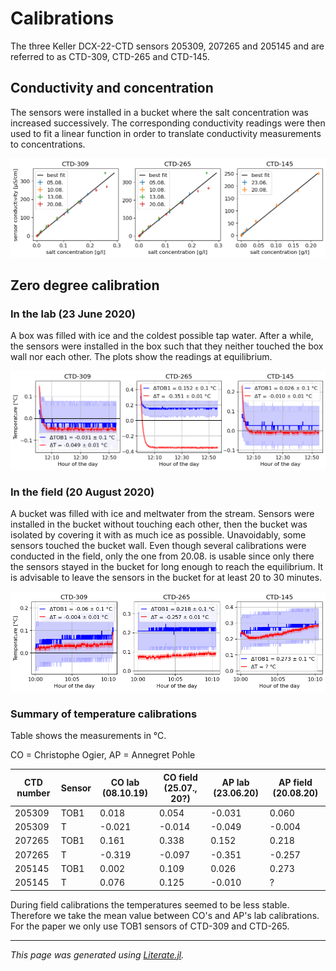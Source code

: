 # Calibrations

The three Keller DCX-22-CTD sensors 205309, 207265 and 205145 and are referred to as CTD-309, CTD-265 and CTD-145.


## Conductivity and concentration

The sensors were installed in a bucket where the salt concentration was increased successively. The corresponding conductivity readings were then used to fit a linear function in order to translate conductivity measurements to concentrations.

![](figures/2345004963.png)

## Zero degree calibration

### In the lab (23 June 2020)

A box was filled with ice and the coldest possible tap water. After a while, the sensors were installed in the box such that they neither touched the box wall nor each other. The plots show the readings at equilibrium.

![](figures/1009247684.png)

### In the field (20 August 2020)

A bucket was filled with ice and meltwater from the stream. Sensors were installed in the bucket without touching each other, then the bucket was isolated by covering it with as much ice as possible. Unavoidably, some sensors touched the bucket wall. Even though several calibrations were conducted in the field, only the one from 20.08. is usable since only there the sensors stayed in the bucket for long enough to reach the equilibrium. It is advisable to leave the sensors in the bucket for at least 20 to 30 minutes.

![](figures/1372135160.png)

### Summary of temperature calibrations

Table shows the measurements in °C.

CO = Christophe Ogier, AP = Annegret Pohle

  | CTD number | Sensor | CO lab (08.10.19) | CO field (25.07., 20?) | AP lab (23.06.20)   | AP field (20.08.20) |
  |------------|--------|-------------------|--------------------------|-------------------|---------------------|
  | 205309     |  TOB1  |  0.018            |    0.054                 | -0.031            |    0.060            |
  | 205309     |  T     | -0.021            |   -0.014                 | -0.049            |   -0.004            |
  | 207265     |  TOB1  |  0.161            |    0.338                 |  0.152            |    0.218            |
  | 207265     |  T     | -0.319            |   -0.097                 | -0.351            |   -0.257            |
  | 205145     |  TOB1  |  0.002            |    0.109                 |  0.026            |    0.273            |
  | 205145     |  T     |  0.076            |    0.125                 | -0.010            |       ?             |

During field calibrations the temperatures seemed to be less stable. Therefore we take the mean value between CO's and AP's lab calibrations. For the paper we only use TOB1 sensors of CTD-309 and CTD-265.

---

*This page was generated using [Literate.jl](https://github.com/fredrikekre/Literate.jl).*

